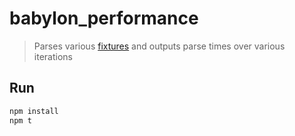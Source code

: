 # babylon_performance

> Parses various [fixtures](/fixtures) and outputs parse times over various iterations

## Run

```sh
npm install
npm t
```
